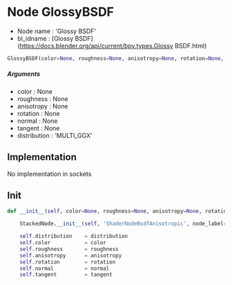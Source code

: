 # Node GlossyBSDF

- Node name : 'Glossy BSDF'
- bl_idname : [Glossy BSDF](https://docs.blender.org/api/current/bpy.types.Glossy BSDF.html)


``` python
GlossyBSDF(color=None, roughness=None, anisotropy=None, rotation=None, normal=None, tangent=None, distribution='MULTI_GGX', node_label=None, node_color=None)
```
##### Arguments

- color : None
- roughness : None
- anisotropy : None
- rotation : None
- normal : None
- tangent : None
- distribution : 'MULTI_GGX'

## Implementation

No implementation in sockets

## Init

``` python
def __init__(self, color=None, roughness=None, anisotropy=None, rotation=None, normal=None, tangent=None, distribution='MULTI_GGX', node_label=None, node_color=None):

    StackedNode.__init__(self, 'ShaderNodeBsdfAnisotropic', node_label=node_label, node_color=node_color)

    self.distribution    = distribution
    self.color           = color
    self.roughness       = roughness
    self.anisotropy      = anisotropy
    self.rotation        = rotation
    self.normal          = normal
    self.tangent         = tangent
```
